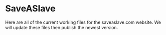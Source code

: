 # SaveASlave

Here are all of the current working files for the saveaslave.com website. We will update these files then publish the newest version.
